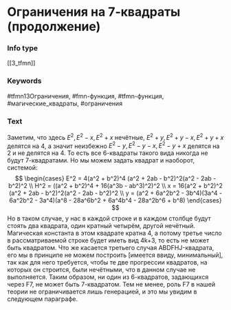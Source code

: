 # Ограничения на 7-квадраты (продолжение)
### Info type
[[3_tfmn]]
### Keywords
#tfmn13Ограничения, #fmn-функция, #tfmn-функция, #магические_квадраты, #ограничения
### Text
Заметим, что здесь $E^2, E^2 - x, E^2 + x$ нечётные, $E^2 + y, E^2 + y - x, E^2 + y + x$ делятся на 4, а значит неизбежно $E^2 - y, E^2 - y - x, E^2 - y + x$ делятся на 2 и не делятся на 4. То есть все 6-квадраты такого вида никогда не будут 7-квадратами. Но мы можем задать квадрат и наоборот, системой:
$$
\begin{cases}
E^2 = 4(a^2 + b^2)^4 (a^2 + 2ab - b^2)^2(a^2 - 2ab - b^2)^2 \\
H^2 = ((a^2 + b^2)^4 + 16(a^3b - ab^3)^2)^2 \\
x = 16(a^2 + b^2)^2 (a^2 + 2ab - b^2)^2(a^2 - 2ab - b^2)^2 \\
y = (a^2 + 6a^2b^2 - 3b^4)(3a^4 - 6a^2b^2 - 3a^4)(a^8 - 28a^6b^2 + 6a^4b^4 - 28a^2b^6 + b^8)
\end{cases}
$$
Но в таком случае, у нас в каждой строке и в каждом столбце будут стоять два квадрата, один кратный четырём, другой нечётный. Магическая константа в этом квадрате кратна 4, а потому третье число в рассматриваемой строке будет иметь вид 4k+3, то есть не может быть квадратом. Что же касается третьего случая ABDFHJ-квадрата, его мы в принципе не можем построить [имеется ввиду, минимальный], так как для него требуется, чтобы те две прогрессии квадратов, на которых он строится, были нечётными, что в данном случае не выполняется. Таким образом, ни один из 6-квадратов, задающихся через F7, не может быть 7-квадратом. Тем не менее, роль F7 в нашей теории не ограничивается лишь генерацией, и это мы увидим в следующем параграфе.